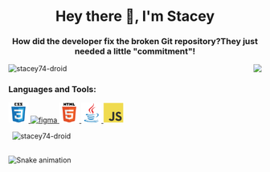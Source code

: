 <h1 align="center">Hey there 👋, I'm Stacey</h1>
<h3 align="center">How did the developer fix the broken Git repository?They just needed a little "commitment"!</h3>
<p>
 <img align="right" height="150" src="https://i.giphy.com/media/v1.Y2lkPTc5MGI3NjExeDN5MXByZjJ1ZWExY2U1eTcxcHN2MWNndnowc244eHlucHVwbHZyayZlcD12MV9pbnRlcm5hbF9naWZfYnlfaWQmY3Q9Zw/aer096d3vD4rYVsgNn/giphy.gif"  />
<p>
<p align="left"> <img src="https://komarev.com/ghpvc/?username=stacey74-droid&label=Profile%20views&color=0e75b6&style=flat" alt="stacey74-droid" /> </p>

<h3 align="left">Languages and Tools:</h3>
<p align="left"> <a href="https://www.w3schools.com/css/" target="_blank" rel="noreferrer"> <img src="https://raw.githubusercontent.com/devicons/devicon/master/icons/css3/css3-original-wordmark.svg" alt="css3" width="40" height="40"/> </a> <a href="https://www.figma.com/" target="_blank" rel="noreferrer"> <img src="https://www.vectorlogo.zone/logos/figma/figma-icon.svg" alt="figma" width="40" height="40"/> </a> <a href="https://www.w3.org/html/" target="_blank" rel="noreferrer"> <img src="https://raw.githubusercontent.com/devicons/devicon/master/icons/html5/html5-original-wordmark.svg" alt="html5" width="40" height="40"/> </a> <a href="https://www.java.com" target="_blank" rel="noreferrer"> <img src="https://raw.githubusercontent.com/devicons/devicon/master/icons/java/java-original.svg" alt="java" width="40" height="40"/> </a> <a href="https://developer.mozilla.org/en-US/docs/Web/JavaScript" target="_blank" rel="noreferrer"> <img src="https://raw.githubusercontent.com/devicons/devicon/master/icons/javascript/javascript-original.svg" alt="javascript" width="40" height="40"/> </a> </p>

<p>&nbsp;
  <img align="center" src="https://github-readme-stats.vercel.app/api?username=stacey74-droid&show_icons=true&locale=en" alt="stacey74-droid" />
</p>

<br clear="both">

<img src="https://raw.githubusercontent.com/maurodesouza/maurodesouza/output/snake.svg" alt="Snake animation" />

###
